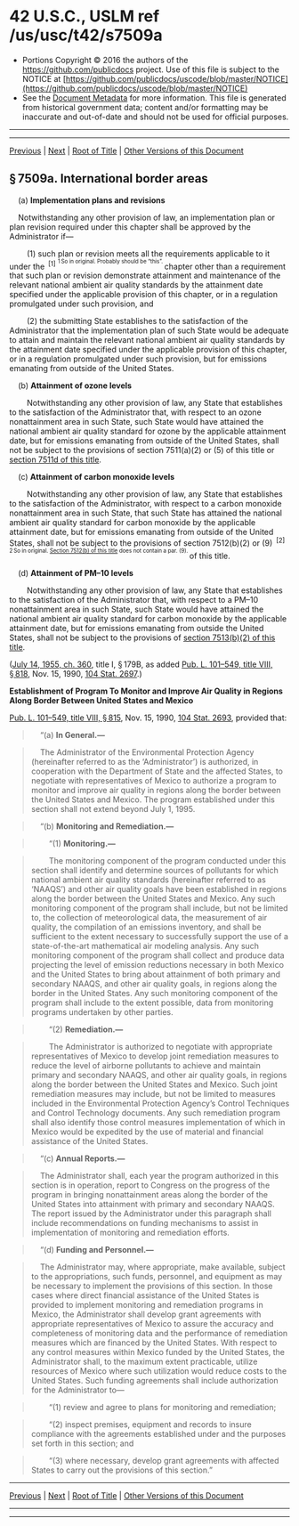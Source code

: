 ---
---

# 42 U.S.C., USLM ref /us/usc/t42/s7509a

* Portions Copyright © 2016 the authors of the https://github.com/publicdocs project.
  Use of this file is subject to the NOTICE at [https://github.com/publicdocs/uscode/blob/master/NOTICE](https://github.com/publicdocs/uscode/blob/master/NOTICE)
* See the [Document Metadata](././../../../../../../..//README.md) for more information.
  This file is generated from historical government data; content and/or formatting may be inaccurate and out-of-date and should not be used for official purposes.

----------
----------

[Previous](./../../../../../../..//us/usc/t42/ch85/schI/ptD/spt1/m__us_usc_t42_s7509.md) | [Next](./../../../../../../..//us/usc/t42/ch85/schI/ptD/spt2/m__us_usc_t42_ch85_schI_ptD_spt2.md) | [Root of Title](./../../../../../../../) | [Other Versions of this Document](https://publicdocs.github.io/go/links?ns=uslm&ref=%2Fus%2Fusc%2Ft42%2Fs7509a)

## § 7509a. International border areas

    (a) __Implementation plans and revisions__ 

    Notwithstanding any other provision of law, an implementation plan or plan revision required under this chapter shall be approved by the Administrator if—

        (1) such plan or revision meets all the requirements applicable to it under the  <sup>\[1\]</sup>  <sup><sup> 1 So in original. Probably should be “this”. </sup></sup>  chapter other than a requirement that such plan or revision demonstrate attainment and maintenance of the relevant national ambient air quality standards by the attainment date specified under the applicable provision of this chapter, or in a regulation promulgated under such provision, and

        (2) the submitting State establishes to the satisfaction of the Administrator that the implementation plan of such State would be adequate to attain and maintain the relevant national ambient air quality standards by the attainment date specified under the applicable provision of this chapter, or in a regulation promulgated under such provision, but for emissions emanating from outside of the United States.

    (b) __Attainment of ozone levels__ 

        Notwithstanding any other provision of law, any State that establishes to the satisfaction of the Administrator that, with respect to an ozone nonattainment area in such State, such State would have attained the national ambient air quality standard for ozone by the applicable attainment date, but for emissions emanating from outside of the United States, shall not be subject to the provisions of section 7511(a)(2) or (5) of this title or [section 7511d of this title][/us/usc/t42/s7511d].

    (c) __Attainment of carbon monoxide levels__ 

        Notwithstanding any other provision of law, any State that establishes to the satisfaction of the Administrator, with respect to a carbon monoxide nonattainment area in such State, that such State has attained the national ambient air quality standard for carbon monoxide by the applicable attainment date, but for emissions emanating from outside of the United States, shall not be subject to the provisions of section 7512(b)(2) or (9)  <sup>\[2\]</sup>  <sup><sup> 2 So in original. [Section 7512(b) of this title][/us/usc/t42/s7512/b] does not contain a par. (9). </sup></sup>  of this title.

    (d) __Attainment of PM–10 levels__ 

        Notwithstanding any other provision of law, any State that establishes to the satisfaction of the Administrator that, with respect to a PM–10 nonattainment area in such State, such State would have attained the national ambient air quality standard for carbon monoxide by the applicable attainment date, but for emissions emanating from outside the United States, shall not be subject to the provisions of [section 7513(b)(2) of this title][/us/usc/t42/s7513/b/2].

([July 14, 1955, ch. 360][/us/act/1955-07-14/ch360], title I, § 179B, as added [Pub. L. 101–549, title VIII, § 818][/us/pl/101/549/s818], Nov. 15, 1990, [104 Stat. 2697][/us/stat/104/2697].)

 __Establishment of Program To Monitor and Improve Air Quality in Regions Along Border Between United States and Mexico__ 

[Pub. L. 101–549, title VIII, § 815][/us/pl/101/549/s815], Nov. 15, 1990, [104 Stat. 2693][/us/stat/104/2693], provided that:

>     “(a) __In General.—__ 

>     The Administrator of the Environmental Protection Agency (hereinafter referred to as the ‘Administrator’) is authorized, in cooperation with the Department of State and the affected States, to negotiate with representatives of Mexico to authorize a program to monitor and improve air quality in regions along the border between the United States and Mexico. The program established under this section shall not extend beyond July 1, 1995.

>     “(b) __Monitoring and Remediation.—__ 

>         “(1) __Monitoring.—__ 

>         The monitoring component of the program conducted under this section shall identify and determine sources of pollutants for which national ambient air quality standards (hereinafter referred to as ‘NAAQS’) and other air quality goals have been established in regions along the border between the United States and Mexico. Any such monitoring component of the program shall include, but not be limited to, the collection of meteorological data, the measurement of air quality, the compilation of an emissions inventory, and shall be sufficient to the extent necessary to successfully support the use of a state-of-the-art mathematical air modeling analysis. Any such monitoring component of the program shall collect and produce data projecting the level of emission reductions necessary in both Mexico and the United States to bring about attainment of both primary and secondary NAAQS, and other air quality goals, in regions along the border in the United States. Any such monitoring component of the program shall include to the extent possible, data from monitoring programs undertaken by other parties.

>         “(2) __Remediation.—__ 

>         The Administrator is authorized to negotiate with appropriate representatives of Mexico to develop joint remediation measures to reduce the level of airborne pollutants to achieve and maintain primary and secondary NAAQS, and other air quality goals, in regions along the border between the United States and Mexico. Such joint remediation measures may include, but not be limited to measures included in the Environmental Protection Agency’s Control Techniques and Control Technology documents. Any such remediation program shall also identify those control measures implementation of which in Mexico would be expedited by the use of material and financial assistance of the United States.

>     “(c) __Annual Reports.—__ 

>     The Administrator shall, each year the program authorized in this section is in operation, report to Congress on the progress of the program in bringing nonattainment areas along the border of the United States into attainment with primary and secondary NAAQS. The report issued by the Administrator under this paragraph shall include recommendations on funding mechanisms to assist in implementation of monitoring and remediation efforts.

>     “(d) __Funding and Personnel.—__ 

>     The Administrator may, where appropriate, make available, subject to the appropriations, such funds, personnel, and equipment as may be necessary to implement the provisions of this section. In those cases where direct financial assistance of the United States is provided to implement monitoring and remediation programs in Mexico, the Administrator shall develop grant agreements with appropriate representatives of Mexico to assure the accuracy and completeness of monitoring data and the performance of remediation measures which are financed by the United States. With respect to any control measures within Mexico funded by the United States, the Administrator shall, to the maximum extent practicable, utilize resources of Mexico where such utilization would reduce costs to the United States. Such funding agreements shall include authorization for the Administrator to—

>         “(1) review and agree to plans for monitoring and remediation;

>         “(2) inspect premises, equipment and records to insure compliance with the agreements established under and the purposes set forth in this section; and

>         “(3) where necessary, develop grant agreements with affected States to carry out the provisions of this section.”

----------

[Previous](./../../../../../../..//us/usc/t42/ch85/schI/ptD/spt1/m__us_usc_t42_s7509.md) | [Next](./../../../../../../..//us/usc/t42/ch85/schI/ptD/spt2/m__us_usc_t42_ch85_schI_ptD_spt2.md) | [Root of Title](./../../../../../../../) | [Other Versions of this Document](https://publicdocs.github.io/go/links?ns=uslm&ref=%2Fus%2Fusc%2Ft42%2Fs7509a)

----------
----------

[/us/usc/t42/s7511d]: https://publicdocs.github.io/go/links?ns=uslm&ref=%2Fus%2Fusc%2Ft42%2Fs7511d
[/us/usc/t42/s7512/b]: https://publicdocs.github.io/go/links?ns=uslm&ref=%2Fus%2Fusc%2Ft42%2Fs7512%2Fb
[/us/usc/t42/s7513/b/2]: https://publicdocs.github.io/go/links?ns=uslm&ref=%2Fus%2Fusc%2Ft42%2Fs7513%2Fb%2F2
[/us/act/1955-07-14/ch360]: https://publicdocs.github.io/go/links?ns=uslm&ref=%2Fus%2Fact%2F1955-07-14%2Fch360
[/us/pl/101/549/s818]: https://publicdocs.github.io/go/links?ns=uslm&ref=%2Fus%2Fpl%2F101%2F549%2Fs818
[/us/stat/104/2697]: https://publicdocs.github.io/go/links?ns=uslm&ref=%2Fus%2Fstat%2F104%2F2697
[/us/pl/101/549/s815]: https://publicdocs.github.io/go/links?ns=uslm&ref=%2Fus%2Fpl%2F101%2F549%2Fs815
[/us/stat/104/2693]: https://publicdocs.github.io/go/links?ns=uslm&ref=%2Fus%2Fstat%2F104%2F2693


